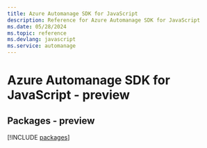```yaml
---
title: Azure Automanage SDK for JavaScript
description: Reference for Azure Automanage SDK for JavaScript
ms.date: 05/28/2024
ms.topic: reference
ms.devlang: javascript
ms.service: automanage
---
```

# Azure Automanage SDK for JavaScript - preview
## Packages - preview
[!INCLUDE [packages](automanage-index.md)]